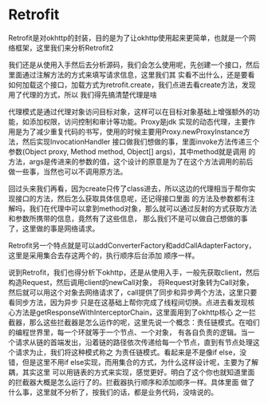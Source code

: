 # Retrofit

Retrofit是对okhttp的封装，目的是为了让okhttp使用起来更简单，也就是一个网络框架，这里我们来分析Retrofit2

我们还是从使用入手然后去分析源码，我们会怎么使用呢，先创建一个接口，然后里面通过注解方法的方式来填写请求信息，这里我们其
实看不出什么，还是要看如何加载这个接口，加载方式为retrofit.create，我们点进去看create方法，发现用了代理的方式，所以
我们得先搞清楚代理是啥

代理模式是通过代理对象访问目标对象，这样可以在目标对象基础上增强额外的功能，如添加权限，访问控制和审计等功能。Proxy是jdk
实现的动态代理，主要作用是为了减少重复代码的书写，使用的时候主要用Proxy.newProxyInstance方法，然后实现InvocationHandler
接口做我们想做的事，里面invoke方法传递三个参数(Object proxy, Method method, Object[] args)，其中method就是调用
的方法，args是传进来的参数的值，这个设计的原意是为了在这个方法调用的前后做一些事，当然也可以不调用原方法。

回过头来我们再看，因为create只传了class进去，所以这边的代理相当于帮你实现接口的方法，然后怎么获取具体信息呢，还记得接口里面
的方法及参数都有注解吗，我们在代理中可以拿到method对象，那么就可以通过反射的方式获取方法和参数所携带的信息，竟然有了这些信息，
那么我们不是可以做自己想做的事了，这里做的事是网络请求。

Retrofit另一个特点就是可以addConverterFactory和addCallAdapterFactory，这里是采用集合去存这两个的，执行顺序后台添加
顺序一样。

说到Retrofit，我们也得分析下okhttp，还是从使用入手，一般先获取client，然后构造Request，然后调用client的newCall对象，
将Request对象转为Call对象，然后就可以用这个对象去网络请求了，call提供了同步和异步两个方法，这里只要看同步方法，因为异步
只是在这基础上帮你完成了线程间切换。点进去看发现核心方法是getResponseWithInterceptorChain，这里面用到了okhttp核心
之一拦截器，那么这些拦截器是怎么运作的呢，这里先说一个概念：责任链模式。在咱们的编程世界里，每一个环就等于一个节点、一个对象，
有各自负责的逻辑。当一个请求从链的首端发出，沿着链的路径依次传递给每一个节点，直到有节点处理这个请求为止，我们将这种模式称之
为责任链模式。看起来是不是像if else，没错，但是这里不用if else实现，而用集合的方式，为什么这样设计呢，主要为了解耦，其实这里
可以用链表的方式来实现，感觉更好。明白了这个你也就知道里面的拦截器大概是怎么运行了的。拦截器执行顺序和添加顺序一样。具体里面
做了什么事，这里就不分析了，按我们的话，都是业务代码，没啥说的。